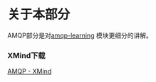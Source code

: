 # 关于本部分

AMQP部分是对[amqp-learning](https://github.com/guang19/framework-learning/blob/dev/amqp-learning/AMQP.md)
模块更细分的讲解。


### XMind下载

[AMQP - XMind](https://github.com/guang19/framework-learning/blob/dev/xmind_file/AMQP.xmind)